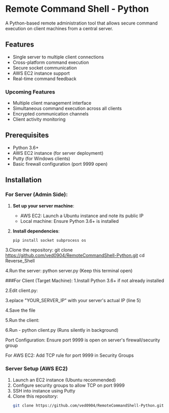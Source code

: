 # Remote Command Shell - Python

A Python-based remote administration tool that allows secure command execution on client machines from a central server.

## Features

- Single server to multiple client connections
- Cross-platform command execution
- Secure socket communication
- AWS EC2 instance support
- Real-time command feedback

### Upcoming Features
- Multiple client management interface
- Simultaneous command execution across all clients
- Encrypted communication channels
- Client activity monitoring

## Prerequisites

- Python 3.6+
- AWS EC2 instance (for server deployment)
- Putty (for Windows clients)
- Basic firewall configuration (port 9999 open)

## Installation
### For Server (Admin Side):
1. **Set up your server machine**:
   - AWS EC2: Launch a Ubuntu instance and note its public IP
   - Local machine: Ensure Python 3.6+ is installed

2. **Install dependencies**:
   ```bash
   pip install socket subprocess os

3.Clone the repository:
git clone https://github.com/ved0904/RemoteCommandShell-Python.git
cd Reverse_Shell

4.Run the server:
python server.py
(Keep this terminal open)

###For Client (Target Machine):
1.Install Python 3.6+ if not already installed

2.Edit client.py:

3.eplace "YOUR_SERVER_IP" with your server's actual IP (line 5)

4.Save the file

5.Run the client:

6.Run - python client.py
(Runs silently in background)

Port Configuration:
Ensure port 9999 is open on server's firewall/security group

For AWS EC2: Add TCP rule for port 9999 in Security Groups


### Server Setup (AWS EC2)
1. Launch an EC2 instance (Ubuntu recommended)
2. Configure security groups to allow TCP on port 9999
3. SSH into instance using Putty
4. Clone this repository:
   ```bash
   git clone https://github.com/ved0904/RemoteCommandShell-Python.git
